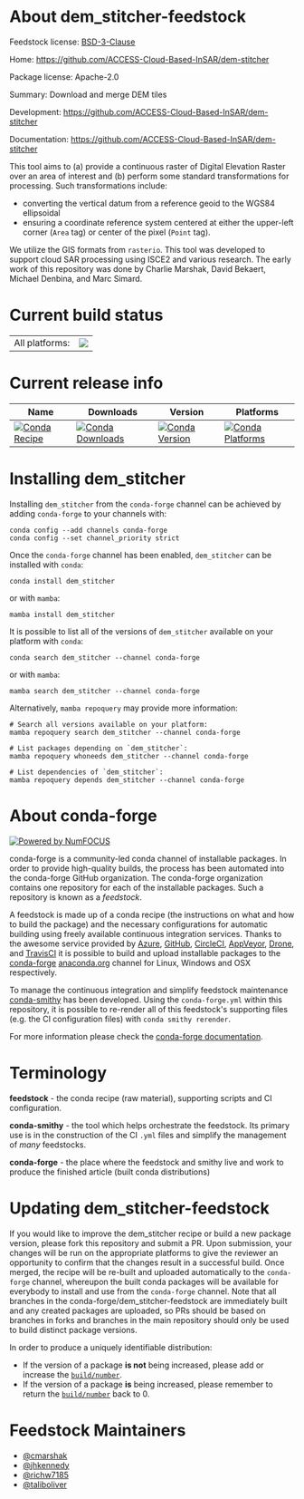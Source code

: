 About dem_stitcher-feedstock
============================

Feedstock license: [BSD-3-Clause](https://github.com/conda-forge/dem_stitcher-feedstock/blob/main/LICENSE.txt)

Home: https://github.com/ACCESS-Cloud-Based-InSAR/dem-stitcher

Package license: Apache-2.0

Summary: Download and merge DEM tiles

Development: https://github.com/ACCESS-Cloud-Based-InSAR/dem-stitcher

Documentation: https://github.com/ACCESS-Cloud-Based-InSAR/dem-stitcher

This tool aims to (a) provide a continuous raster of Digital Elevation Raster over an area of interest and (b) perform some standard transformations for processing. Such transformations include:
  + converting the vertical datum from a reference geoid to the WGS84 ellipsoidal
  + ensuring a coordinate reference system centered at either the upper-left corner (`Area` tag) or center of the pixel (`Point` tag).

We utilize the GIS formats from `rasterio`. This tool was developed to support cloud SAR processing using ISCE2 and various research. The early work of this repository was done by Charlie Marshak, David Bekaert, Michael Denbina, and Marc Simard.


Current build status
====================


<table><tr><td>All platforms:</td>
    <td>
      <a href="https://dev.azure.com/conda-forge/feedstock-builds/_build/latest?definitionId=16751&branchName=main">
        <img src="https://dev.azure.com/conda-forge/feedstock-builds/_apis/build/status/dem_stitcher-feedstock?branchName=main">
      </a>
    </td>
  </tr>
</table>

Current release info
====================

| Name | Downloads | Version | Platforms |
| --- | --- | --- | --- |
| [![Conda Recipe](https://img.shields.io/badge/recipe-dem_stitcher-green.svg)](https://anaconda.org/conda-forge/dem_stitcher) | [![Conda Downloads](https://img.shields.io/conda/dn/conda-forge/dem_stitcher.svg)](https://anaconda.org/conda-forge/dem_stitcher) | [![Conda Version](https://img.shields.io/conda/vn/conda-forge/dem_stitcher.svg)](https://anaconda.org/conda-forge/dem_stitcher) | [![Conda Platforms](https://img.shields.io/conda/pn/conda-forge/dem_stitcher.svg)](https://anaconda.org/conda-forge/dem_stitcher) |

Installing dem_stitcher
=======================

Installing `dem_stitcher` from the `conda-forge` channel can be achieved by adding `conda-forge` to your channels with:

```
conda config --add channels conda-forge
conda config --set channel_priority strict
```

Once the `conda-forge` channel has been enabled, `dem_stitcher` can be installed with `conda`:

```
conda install dem_stitcher
```

or with `mamba`:

```
mamba install dem_stitcher
```

It is possible to list all of the versions of `dem_stitcher` available on your platform with `conda`:

```
conda search dem_stitcher --channel conda-forge
```

or with `mamba`:

```
mamba search dem_stitcher --channel conda-forge
```

Alternatively, `mamba repoquery` may provide more information:

```
# Search all versions available on your platform:
mamba repoquery search dem_stitcher --channel conda-forge

# List packages depending on `dem_stitcher`:
mamba repoquery whoneeds dem_stitcher --channel conda-forge

# List dependencies of `dem_stitcher`:
mamba repoquery depends dem_stitcher --channel conda-forge
```


About conda-forge
=================

[![Powered by
NumFOCUS](https://img.shields.io/badge/powered%20by-NumFOCUS-orange.svg?style=flat&colorA=E1523D&colorB=007D8A)](https://numfocus.org)

conda-forge is a community-led conda channel of installable packages.
In order to provide high-quality builds, the process has been automated into the
conda-forge GitHub organization. The conda-forge organization contains one repository
for each of the installable packages. Such a repository is known as a *feedstock*.

A feedstock is made up of a conda recipe (the instructions on what and how to build
the package) and the necessary configurations for automatic building using freely
available continuous integration services. Thanks to the awesome service provided by
[Azure](https://azure.microsoft.com/en-us/services/devops/), [GitHub](https://github.com/),
[CircleCI](https://circleci.com/), [AppVeyor](https://www.appveyor.com/),
[Drone](https://cloud.drone.io/welcome), and [TravisCI](https://travis-ci.com/)
it is possible to build and upload installable packages to the
[conda-forge](https://anaconda.org/conda-forge) [anaconda.org](https://anaconda.org/)
channel for Linux, Windows and OSX respectively.

To manage the continuous integration and simplify feedstock maintenance
[conda-smithy](https://github.com/conda-forge/conda-smithy) has been developed.
Using the ``conda-forge.yml`` within this repository, it is possible to re-render all of
this feedstock's supporting files (e.g. the CI configuration files) with ``conda smithy rerender``.

For more information please check the [conda-forge documentation](https://conda-forge.org/docs/).

Terminology
===========

**feedstock** - the conda recipe (raw material), supporting scripts and CI configuration.

**conda-smithy** - the tool which helps orchestrate the feedstock.
                   Its primary use is in the construction of the CI ``.yml`` files
                   and simplify the management of *many* feedstocks.

**conda-forge** - the place where the feedstock and smithy live and work to
                  produce the finished article (built conda distributions)


Updating dem_stitcher-feedstock
===============================

If you would like to improve the dem_stitcher recipe or build a new
package version, please fork this repository and submit a PR. Upon submission,
your changes will be run on the appropriate platforms to give the reviewer an
opportunity to confirm that the changes result in a successful build. Once
merged, the recipe will be re-built and uploaded automatically to the
`conda-forge` channel, whereupon the built conda packages will be available for
everybody to install and use from the `conda-forge` channel.
Note that all branches in the conda-forge/dem_stitcher-feedstock are
immediately built and any created packages are uploaded, so PRs should be based
on branches in forks and branches in the main repository should only be used to
build distinct package versions.

In order to produce a uniquely identifiable distribution:
 * If the version of a package **is not** being increased, please add or increase
   the [``build/number``](https://docs.conda.io/projects/conda-build/en/latest/resources/define-metadata.html#build-number-and-string).
 * If the version of a package **is** being increased, please remember to return
   the [``build/number``](https://docs.conda.io/projects/conda-build/en/latest/resources/define-metadata.html#build-number-and-string)
   back to 0.

Feedstock Maintainers
=====================

* [@cmarshak](https://github.com/cmarshak/)
* [@jhkennedy](https://github.com/jhkennedy/)
* [@richw7185](https://github.com/richw7185/)
* [@taliboliver](https://github.com/taliboliver/)

